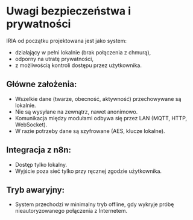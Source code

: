 # Uwagi bezpieczeństwa i prywatności

IRIA od początku projektowana jest jako system:
- działający w pełni lokalnie (brak połączenia z chmurą),
- odporny na utratę prywatności,
- z możliwością kontroli dostępu przez użytkownika.

## Główne założenia:
- Wszelkie dane (twarze, obecność, aktywność) przechowywane są lokalnie.
- Nie są wysyłane na zewnątrz, nawet anonimowo.
- Komunikacja między modułami odbywa się przez LAN (MQTT, HTTP, WebSocket).
- W razie potrzeby dane są szyfrowane (AES, klucze lokalne).

## Integracja z n8n:
- Dostęp tylko lokalny.
- Wyjście poza sieć tylko przy ręcznej zgodzie użytkownika.

## Tryb awaryjny:
- System przechodzi w minimalny tryb offline, gdy wykryje próbę nieautoryzowanego połączenia z Internetem.

